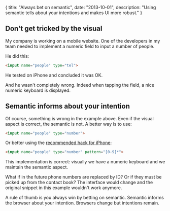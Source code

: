 {
  title: "Always bet on semantic",
  date: "2013-10-01",
  description: "Using semantic tells about your intentions and makes UI more robust."
}

## Don't get tricked by the visual
My company is working on a mobile website. One of the developers in my team needed to implement a numeric field to input a number of people.

He did this:
```html
<input name="people" type="tel">
```

He tested on iPhone and concluded it was OK.

And he wasn't completely wrong. Indeed when tapping the field, a nice numeric keyboard is displayed.

## Semantic informs about your intention
Of course, something is wrong in the example above. Even if the visual aspect is correct, the semantic is not. A better way is to use:
```html
<input name="people" type="number">
```

Or better using the [recommended hack for iPhone](https://developer.apple.com/library/ios/documentation/StringsTextFonts/Conceptual/TextAndWebiPhoneOS/KeyboardManagement/KeyboardManagement.html#//apple_ref/doc/uid/TP40009542-CH5-SW12):
```html
<input name="people" type="number" pattern="[0-9]*">
```

This implementation is correct: visually we have a numeric keyboard and we maintain the semantic aspect.

What if in the future phone numbers are replaced by ID? Or if they must be picked up from the contact book? The interface would change and the original snippet in this example wouldn't work anymore.

A rule of thumb is you always win by betting on semantic. Semantic informs the browser about your intention. Browsers change but intentions remain.
